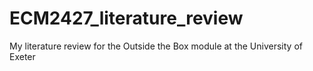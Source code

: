 # ECM2427_literature_review

My literature review for the Outside the Box module at the University of Exeter
